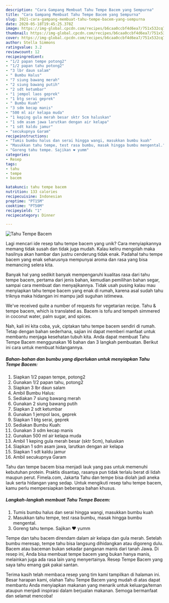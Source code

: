```yaml
---
description: "Cara Gampang Membuat Tahu Tempe Bacem yang Sempurna"
title: "Cara Gampang Membuat Tahu Tempe Bacem yang Sempurna"
slug: 3921-cara-gampang-membuat-tahu-tempe-bacem-yang-sempurna
date: 2020-05-18T19:45:25.378Z
image: https://img-global.cpcdn.com/recipes/b6caa0ccbf4d6ea7/751x532cq70/tahu-tempe-bacem-foto-resep-utama.jpg
thumbnail: https://img-global.cpcdn.com/recipes/b6caa0ccbf4d6ea7/751x532cq70/tahu-tempe-bacem-foto-resep-utama.jpg
cover: https://img-global.cpcdn.com/recipes/b6caa0ccbf4d6ea7/751x532cq70/tahu-tempe-bacem-foto-resep-utama.jpg
author: Stella Simmons
ratingvalue: 3.2
reviewcount: 12
recipeingredient:
- "1/2 papan tempe potong2"
- "1/2 papan tahu potong2"
- "3 lbr daun salam"
- " Bumbu Halus"
- "7 siung bawang merah"
- "2 siung bawang putih"
- "2 sdt ketumbar"
- "1 jempol laos geprek"
- "1 btg serai geprek"
- " Bumbu Kuah"
- "3 sdm kecap manis"
- "500 ml air kelapa muda"
- "1 keping gula merah besar sktr 5cm haluskan"
- "1 sdm asam jawa larutkan dengan air kelapa"
- "1 sdt kaldu jamur"
- "secukupnya Garam"
recipeinstructions:
- "Tumis bumbu halus dan serai hingga wangi, masukkan bumbu kuah"
- "Masukkan tahu tempe, test rasa bumbu, masak hingga bumbu mengental."
- "Goreng tahu tempe. Sajikan ❤️ yumm"
categories:
- Resep
tags:
- tahu
- tempe
- bacem

katakunci: tahu tempe bacem 
nutrition: 133 calories
recipecuisine: Indonesian
preptime: "PT15M"
cooktime: "PT50M"
recipeyield: "1"
recipecategory: Dinner

---
```



![Tahu Tempe Bacem](https://img-global.cpcdn.com/recipes/b6caa0ccbf4d6ea7/751x532cq70/tahu-tempe-bacem-foto-resep-utama.jpg)

Lagi mencari ide resep tahu tempe bacem yang unik? Cara menyiapkannya memang tidak susah dan tidak juga mudah. Kalau keliru mengolah maka hasilnya akan hambar dan justru cenderung tidak enak. Padahal tahu tempe bacem yang enak seharusnya mempunyai aroma dan rasa yang bisa memancing selera kita.

Banyak hal yang sedikit banyak mempengaruhi kualitas rasa dari tahu tempe bacem, pertama dari jenis bahan, kemudian pemilihan bahan segar, sampai cara membuat dan menyajikannya. Tidak usah pusing kalau mau menyiapkan tahu tempe bacem yang enak di rumah, karena asal sudah tahu triknya maka hidangan ini mampu jadi suguhan istimewa.

We&#39;ve received quite a number of requests for vegetarian recipe. Tahu &amp; tempe bacem, which is translated as. Bacem is tofu and tempeh simmered in coconut water, palm sugar, and spices.


Nah, kali ini kita coba, yuk, ciptakan tahu tempe bacem sendiri di rumah. Tetap dengan bahan sederhana, sajian ini dapat memberi manfaat untuk membantu menjaga kesehatan tubuh kita. Anda dapat membuat Tahu Tempe Bacem menggunakan 16 bahan dan 3 langkah pembuatan. Berikut ini cara untuk membuat hidangannya.

<!--inarticleads1-->

##### Bahan-bahan dan bumbu yang diperlukan untuk menyiapkan Tahu Tempe Bacem:

1. Siapkan 1/2 papan tempe, potong2
1. Gunakan 1/2 papan tahu, potong2
1. Siapkan 3 lbr daun salam
1. Ambil  Bumbu Halus:
1. Sediakan 7 siung bawang merah
1. Gunakan 2 siung bawang putih
1. Siapkan 2 sdt ketumbar
1. Gunakan 1 jempol laos, geprek
1. Siapkan 1 btg serai, geprek
1. Sediakan  Bumbu Kuah:
1. Gunakan 3 sdm kecap manis
1. Gunakan 500 ml air kelapa muda
1. Ambil 1 keping gula merah besar (sktr 5cm), haluskan
1. Siapkan 1 sdm asam jawa, larutkan dengan air kelapa
1. Siapkan 1 sdt kaldu jamur
1. Ambil secukupnya Garam


Tahu dan tempe bacem bisa menjadi lauk yang pas untuk memenuhi kebutuhan protein. Praktis disantap, rasanya pun tidak terlalu berat di lidah maupun perut. Fimela.com, Jakarta Tahu dan tempe bisa diolah jadi aneka lauk serta hidangan yang sedap. Untuk mengikuti resep tahu tempe bacem, kamu perlu mempersiapkan beberapa bahan khusus. 

<!--inarticleads2-->

##### Langkah-langkah membuat Tahu Tempe Bacem:

1. Tumis bumbu halus dan serai hingga wangi, masukkan bumbu kuah
1. Masukkan tahu tempe, test rasa bumbu, masak hingga bumbu mengental.
1. Goreng tahu tempe. Sajikan ❤️ yumm


Tempe dan tahu bacem direndam dalam air kelapa dan gula merah. Setelah bumbu meresap, tempe tahu bisa langsung dihidangkan atau digoreng dulu. Bacem atau baceman bukan sekadar panganan manis dari tanah Jawa. Di resep ini, Anda bisa membuat tempe bacem yang bukan hanya manis, melainkan juga ada rasa lain yang menyertainya. Resep Tempe Bacem yang saya tahu emang gak pakai santan. 

Terima kasih telah membaca resep yang tim kami tampilkan di halaman ini. Besar harapan kami, olahan Tahu Tempe Bacem yang mudah di atas dapat membantu Anda menyiapkan makanan yang menarik untuk keluarga/teman ataupun menjadi inspirasi dalam berjualan makanan. Semoga bermanfaat dan selamat mencoba!
